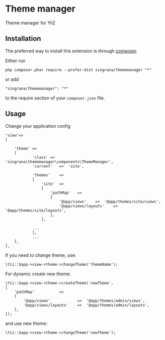Theme manager
============

Theme manager for Yii2

Installation
------------

The preferred way to install this extension is through [composer](http://getcomposer.org/download/).

Either run

```
php composer.phar require --prefer-dist singrana/thememanager "*"
```

or add

```
"singrana/thememanager": "*"
```

to the require section of your `composer.json` file.

Usage
-------

Change your application config
```
'view'=>
[

	'theme'	=>
	[
			'class'	=>	'singrana\thememanager\components\ThemeManager',
			'current'	=>	'site',

			'themes'	=>
			[
				'site'	=>
				[
					'pathMap'	=>
					[
						'@app/views'	=>	'@app/themes/site/views',
						'@app/views/layouts'	=>	'@app/themes/site/layouts',
					],
				],

			...
			],
			...
	],
],
```

If you need to change theme, use:
```
\Yii::$app->view->theme->changeTheme('themeName');
```

For dynamic create new theme:
```
\Yii::$app->view->theme->createTheme('newTheme',
[
	'pathMap'			=>
	[
		'@app/views'			=>	'@app/themes/admin/views',
		'@app/views/layouts'	=>	'@app/themes/admin/layouts',
	],
]);

```

and use new theme:
```
\Yii::$app->view->theme->changeTheme('newTheme');
```
